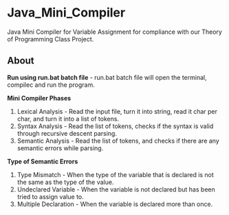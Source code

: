 # Java_Mini_Compiler #
Java Mini Compiler for Variable Assignment for compliance with our Theory of Programming Class Project.

## About
**Run using run.bat batch file** - run.bat batch file will open the terminal, compilec and run the program.

**Mini Compiler Phases**
1. Lexical Analysis - Read the input file, turn it into string, read it char per char, and turn it into a list of tokens.
2. Syntax Analysis - Read the list of tokens, checks if the syntax is valid through recursive descent parsing.
3. Semantic Analysis - Read the list of tokens, and checks if there are any semantic errors while parsing.

**Type of Semantic Errors**
1. Type Mismatch - When the type of the variable that is declared is not the same as the type of the value.
2. Undeclared Variable - When the variable is not declared but has been tried to assign value to.
3. Multiple Declaration - When the variable is declared more than once.

